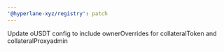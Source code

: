 ```yaml
---
'@hyperlane-xyz/registry': patch
---
```


Update oUSDT config to include ownerOverrides for collateralToken and collateralProxyadmin
